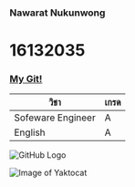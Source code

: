 ### Nawarat Nukunwong

# 16132035
### [My Git!](http://google.com)

วิชา | เกรด
---------- | ----------- 
Sofeware Engineer | A
English | A


![GitHub Logo](/Images/th.jpg)

![Image of Yaktocat](https://cms.dmpcdn.com/musicarticle/2020/04/20/faddb8c0-82f3-11ea-bffb-7194003f1a03_original.jpg)
